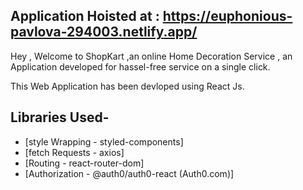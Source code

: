 ## Application Hoisted at : https://euphonious-pavlova-294003.netlify.app/

Hey , Welcome to ShopKart ,an online Home Decoration Service , an Application developed for hassel-free service on a single click.

This Web Application has been devloped using React Js.

## Libraries Used-

- [style Wrapping - styled-components]
- [fetch Requests - axios]
- [Routing - react-router-dom]
- [Authorization - @auth0/auth0-react (Auth0.com)]
